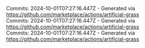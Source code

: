 Commits: 2024-10-01T07:27:16.447Z - Generated via https://github.com/marketplace/actions/artificial-grass
<br>
Commits: 2024-10-01T07:27:16.447Z - Generated via https://github.com/marketplace/actions/artificial-grass
<br>
Commits: 2024-10-01T07:27:16.447Z - Generated via https://github.com/marketplace/actions/artificial-grass
<br>

